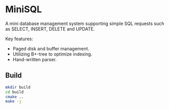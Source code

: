 # MiniSQL

A mini database management system supporting simple SQL requests such as SELECT, INSERT, DELETE and UPDATE.

Key features:

- Paged disk and buffer management.
- Utilizing B+-tree to optimize indexing.
- Hand-written parser.



## Build

```bash
mkdir build
cd build
cmake ..
make -j
```